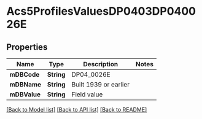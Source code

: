# Acs5ProfilesValuesDP0403DP040026E

## Properties
Name | Type | Description | Notes
------------ | ------------- | ------------- | -------------
**mDBCode** | **String** | DP04_0026E | 
**mDBName** | **String** | Built 1939 or earlier | 
**mDBValue** | **String** | Field value | 

[[Back to Model list]](../README.md#documentation-for-models) [[Back to API list]](../README.md#documentation-for-api-endpoints) [[Back to README]](../README.md)


